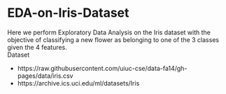 # EDA-on-Iris-Dataset
Here we perform Exploratory Data Analysis on the Iris dataset with the objective of classifying a new flower as belonging to one of the 3 classes given the 4 features.
<br>Dataset 
<ul>
<li>https://raw.githubusercontent.com/uiuc-cse/data-fa14/gh-pages/data/iris.csv</li>
<li>https://archive.ics.uci.edu/ml/datasets/Iris</li>
</ul>
